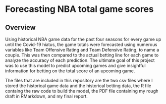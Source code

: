 # Forecasting NBA total game scores
## Overview
Using historical NBA game data for the past four seasons for every game up until the Covid-19 hiatus, the game totals were forecasted using numerous variables like Team Offensive Rating and Team Defensive Rating, to name a couple. This was then compared to the actual betting line for each game to analyze the accuracy of each prediction. The ultimate goal of this project was to use this model to predict upcoming games and give insightful information for betting on the total score of an upcoming game.

The files that are included in this repository are the two csv files where I stored the historical game data and the historical betting data, the R file containg the raw code to build the model, the PDF file containing my rough draft in RMarkdown, and my final report.
